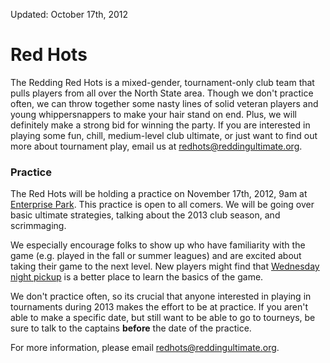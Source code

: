 Updated: October 17th, 2012

# Red Hots

The Redding Red Hots is a mixed-gender, tournament-only club team that pulls players from all over the North State area.
Though we don't practice often, we can throw together some nasty lines of solid veteran players and young whippersnappers to make your hair stand on end.
Plus, we will definitely make a strong bid for winning the party.
If you are interested in playing some fun, chill, medium-level club ultimate, or just want to find out more about tournament play, email us at <redhots@reddingultimate.org>.


### Practice

The Red Hots will be holding a practice on November 17th, 2012, 9am at [Enterprise Park](/places/enterprise).
This practice is open to all comers.
We will be going over basic ultimate strategies, talking about the 2013 club season, and scrimmaging.

We especially encourage folks to show up who have familiarity with the game (e.g. played in the fall or summer leagues) and are excited about taking their game to the next level.
New players might find that [Wednesday night pickup](/leagues/raful) is a better place to learn the basics of the game.

We don't practice often, so its crucial that anyone interested in playing in tournaments during 2013 makes the effort to be at practice.
If you aren't able to make a specific date, but still want to be able to go to tourneys, be sure to talk to the captains **before** the date of the practice.

For more information, please email <redhots@reddingultimate.org>.
